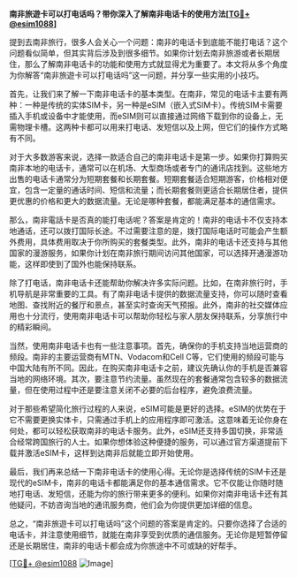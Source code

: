 **南非旅遊卡可以打电话吗？带你深入了解南非电话卡的使用方法[[TG💪+ @esim1088](https://t.me/s/esim1088)]**

提到去南非旅行，很多人会关心一个问题：南非的电话卡到底能不能打电话？这个问题看似简单，但其实背后涉及到很多细节。如果你计划去南非旅游或者长期居住，那么了解南非电话卡的功能和使用方式就显得尤为重要了。本文将从多个角度为你解答“南非旅遊卡可以打电话吗”这一问题，并分享一些实用的小技巧。

首先，让我们来了解一下南非电话卡的基本类型。在南非，常见的电话卡主要有两种：一种是传统的实体SIM卡，另一种是eSIM（嵌入式SIM卡）。传统SIM卡需要插入手机或设备中才能使用，而eSIM则可以直接通过网络下载到你的设备上，无需物理卡槽。这两种卡都可以用来打电话、发短信以及上网，但它们的操作方式略有不同。

对于大多数游客来说，选择一款适合自己的南非电话卡是第一步。如果你打算购买南非本地的电话卡，通常可以在机场、大型商场或者专门的通讯店找到。这些地方出售的电话卡通常分为短期套餐和长期套餐。短期套餐适合短期游客，价格相对便宜，包含一定量的通话时间、短信和流量；而长期套餐则更适合长期居住者，提供更优惠的价格和更大的数据流量。无论是哪种套餐，都能满足基本的通信需求。

那么，南非電話卡是否真的能打电话呢？答案是肯定的！南非的电话卡不仅支持本地通话，还可以拨打国际长途。不过需要注意的是，拨打国际电话时可能会产生额外费用，具体费用取决于你所购买的套餐类型。此外，南非的电话卡还支持与其他国家的漫游服务，如果你计划在南非旅行期间访问其他国家，可以选择开通漫游功能，这样即使到了国外也能保持联系。

除了打电话，南非电话卡还能帮助你解决许多实际问题。比如，在南非旅行时，手机导航是非常重要的工具。有了南非电话卡提供的数据流量支持，你可以随时查看地图、查找附近的餐厅和景点，甚至实时查询天气预报。此外，南非的社交媒体应用也十分流行，使用南非电话卡可以帮助你轻松与家人朋友保持联系，分享旅行中的精彩瞬间。

当然，使用南非电话卡也有一些注意事项。首先，确保你的手机支持当地运营商的频段。南非的主要运营商有MTN、Vodacom和Cell C等，它们使用的频段可能与中国大陆有所不同。因此，在购买南非电话卡之前，建议先确认你的手机是否兼容当地的网络环境。其次，要注意节约流量。虽然现在的套餐通常包含较多的数据流量，但在使用过程中还是要注意关闭不必要的后台程序，避免浪费流量。

对于那些希望简化旅行过程的人来说，eSIM可能是更好的选择。eSIM的优势在于它不需要更换实体卡，只需通过手机上的应用程序即可激活。这意味着无论你身在何处，都可以轻松获取南非的电话卡服务。此外，eSIM还支持多国切换，非常适合经常跨国旅行的人士。如果你想体验这种便捷的服务，可以通过官方渠道提前下载并激活eSIM卡，这样到达南非后就能立即开始使用。

最后，我们再来总结一下南非电话卡的使用心得。无论你是选择传统的SIM卡还是现代的eSIM卡，南非的电话卡都能满足你的基本通信需求。它不仅能让你随时随地打电话、发短信，还能为你的旅行带来更多的便利。如果你对南非电话卡还有其他疑问，不妨咨询当地的通讯服务商，他们会为你提供更加详细的信息。

总之，“南非旅遊卡可以打电话吗”这个问题的答案是肯定的。只要你选择了合适的电话卡，并注意使用细节，就能在南非享受到优质的通信服务。无论你是短暂停留还是长期居住，南非的电话卡都会成为你旅途中不可或缺的好帮手。

[[TG💪+ @esim1088](https://t.me/s/esim1088) ![Image](https://i.postimg.cc/4NQfJmqS/Snipaste-2025-05-13-00-14-12.png)]